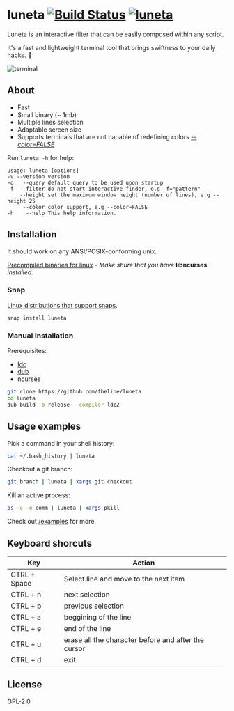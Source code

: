 # luneta [![Build Status](https://travis-ci.org/fbeline/luneta.svg?branch=master)](https://travis-ci.org/fbeline/luneta) [![luneta](https://snapcraft.io//luneta/badge.svg)](https://snapcraft.io/luneta)

Luneta is an interactive filter that can be easily composed within any script.

It's a fast and lightweight terminal tool that brings swiftness to your daily hacks. :shell:

![terminal](https://user-images.githubusercontent.com/5730881/80448528-f3162780-88f2-11ea-9d2b-82f1b31b727c.png)

## About

- Fast
- Small binary (~ 1mb)
- Multiple lines selection
- Adaptable screen size
- Supports terminals that are not capable of redefining colors [_--color=FALSE_](https://asciinema.org/a/321218)

Run `luneta -h` for help:

```
usage: luneta [options]
-v --version version
-q   --query default query to be used upon startup
-f  --filter do not start interactive finder, e.g -f="pattern"
    --height set the maximum window height (number of lines), e.g --height 25
     --color color support, e.g --color=FALSE
-h    --help This help information.
```

## Installation

It should work on any ANSI/POSIX-conforming unix.

[Precompiled binaries for linux](https://github.com/fbeline/luneta/releases) - _Make shure that you have_ **libncurses** _installed._

### Snap

[Linux distributions that support snaps](https://snapcraft.io/docs/installing-snapd).

`snap install luneta`

### Manual Installation

Prerequisites:

- [ldc](https://dlang.org/download.html)
- [dub](https://code.dlang.org/download)
- ncurses

```bash
git clone https://github.com/fbeline/luneta
cd luneta
dub build -b release --compiler ldc2
```

## Usage examples

Pick a command in your shell history:

```bash
cat ~/.bash_history | luneta
```

Checkout a git branch:

```bash
git branch | luneta | xargs git checkout
```

Kill an active process:

```bash
ps -e -o comm | luneta | xargs pkill
```

Check out [/examples](/examples) for more.

## Keyboard shorcuts

| Key | Action |
|-----|--------|
| CTRL + Space | Select line and move to the next item |
| CTRL + n | next selection  |
| CTRL + p | previous selection  |
| CTRL + a | beggining of the line  |
| CTRL + e | end of the line  |
| CTRL + u | erase all the character before and after the cursor |
| CTRL + d | exit |

## License

GPL-2.0
